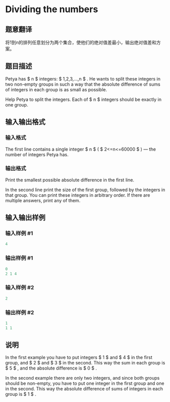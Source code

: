# Dividing the numbers

## 题意翻译

将1到n的排列任意划分为两个集合，使他们的绝对值差最小，输出绝对值差和方案。

## 题目描述

Petya has $ n $ integers: $ 1,2,3,...,n $ . He wants to split these integers in two non-empty groups in such a way that the absolute difference of sums of integers in each group is as small as possible.

Help Petya to split the integers. Each of $ n $ integers should be exactly in one group.

## 输入输出格式

### 输入格式

The first line contains a single integer $ n $ ( $ 2<=n<=60000 $ ) — the number of integers Petya has.

### 输出格式

Print the smallest possible absolute difference in the first line.

In the second line print the size of the first group, followed by the integers in that group. You can print these integers in arbitrary order. If there are multiple answers, print any of them.

## 输入输出样例

### 输入样例 #1

```cpp
4

```
### 输出样例 #1

```cpp
0
2 1 4 

```
### 输入样例 #2

```cpp
2

```
### 输出样例 #2

```cpp
1
1 1 

```
## 说明

In the first example you have to put integers $ 1 $ and $ 4 $ in the first group, and $ 2 $ and $ 3 $ in the second. This way the sum in each group is $ 5 $ , and the absolute difference is $ 0 $ .

In the second example there are only two integers, and since both groups should be non-empty, you have to put one integer in the first group and one in the second. This way the absolute difference of sums of integers in each group is $ 1 $ .

